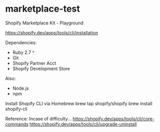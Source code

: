 # marketplace-test
Shopify Marketplace Kit - Playground

https://shopify.dev/apps/tools/cli/installation

Dependencies:
- Ruby 2.7 ^
- Git
- Shopify Partner Acct
- Shopify Development Store

Also:
- Node.js
- npm

Install Shopify CLI via Homebrew
brew tap shopify/shopify
brew install shopify-cli

Reference:
Incase of difficulty...
https://shopify.dev/apps/tools/cli/core-commands
https://shopify.dev/apps/tools/cli/upgrade-uninstall
